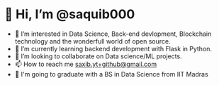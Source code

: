 # 👋 Hi, I’m @saquib000
- 👀 I’m interested in Data Science, Back-end devlopment, Blockchain technology and the wonderfull world of open source.
- 🌱 I’m currently learning backend development with Flask in Python.
- 💞️ I’m looking to collaborate on Data science/ML projects.
- 📫 How to reach me saxib.yt+github@gmail.com
- 🏫 I'm going to graduate with a BS in Data Science from IIT Madras

<!---
saquib000/saquib000 is a ✨ special ✨ repository because its `README.md` (this file) appears on your GitHub profile.
You can click the Preview link to take a look at your changes.
--->
